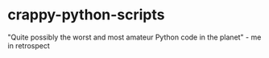 # crappy-python-scripts
"Quite possibly the worst and most amateur Python code in the planet" - me in retrospect
